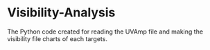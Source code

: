 # Visibility-Analysis
The Python code created for reading the UVAmp file and making the visibility file charts of each targets. 
